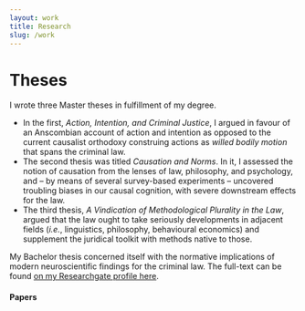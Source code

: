 ```yaml
---
layout: work
title: Research
slug: /work
---
```



# Theses


<p align="justify"> I wrote three Master theses in fulfillment of my degree. <ul>
  <li>In the first, <i>Action, Intention, and Criminal Justice</i>, I argued in favour of an Anscombian account of action and intention as opposed to the current causalist orthodoxy construing actions as <i>willed bodily motion</i> that spans the criminal law. </li>
  <li>The second thesis was titled <i>Causation and Norms</i>. In it, I assessed the notion of causation from the lenses of law, philosophy, and psychology, and – by means of several survey-based experiments – uncovered troubling biases in our causal cognition, with severe downstream effects for the law.</li> 
  <li>The third thesis, <i>A Vindication of Methodological Plurality in the Law</i>, argued that the law ought to take seriously developments in adjacent fields (<i>i.e.</i>, linguistics, philosophy, behavioural economics) and supplement the juridical toolkit with methods native to those.  </li> 
</ul> 
My Bachelor thesis concerned itself with the normative implications of modern neuroscientific findings for the criminal law. The full-text can be found <a href="https://www.researchgate.net/publication/336839623_From_Is_to_Ought_How_Scientific_Research_in_the_Field_of_Moral_Cognition_Can_Impact_the_Criminal_Law">on my Researchgate profile here</a>.</p>  




#### Papers

 


